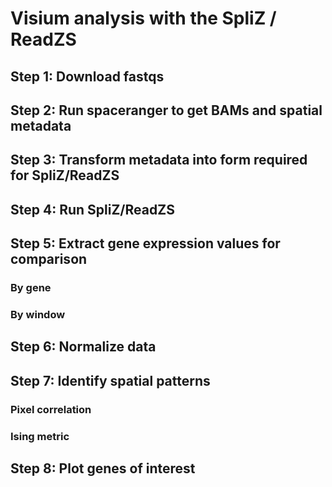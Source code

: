 # Visium analysis with the SpliZ / ReadZS

## Step 1: Download fastqs

## Step 2: Run spaceranger to get BAMs and spatial metadata

## Step 3: Transform metadata into form required for SpliZ/ReadZS

## Step 4: Run SpliZ/ReadZS

## Step 5: Extract gene expression values for comparison

### By gene

### By window

## Step 6: Normalize data

## Step 7: Identify spatial patterns

### Pixel correlation

### Ising metric

## Step 8: Plot genes of interest

